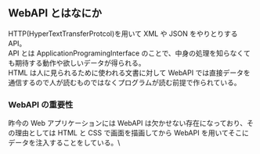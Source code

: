 ## WebAPI とはなにか

HTTP(HyperTextTransferProtcol)を用いて XML や JSON をやりとりする API。 \
API とは ApplicationProgramingInterface のことで、中身の処理を知らなくても期待する動作や欲しいデータが得られる。\
HTML は人に見られるために使われる文書に対して WebAPI では直接データを通信するので人が読むものではなくプログラムが読む前提で作られている。

### WebAPI の重要性

[todo]: 書き直し。

昨今の Web アプリケーションには WebAPI は欠かせない存在になっており、その理由としては HTML と CSS で画面を描画してから WebAPI を用いてそこにデータを注入することをしている。\

[todo]: ここまで。
